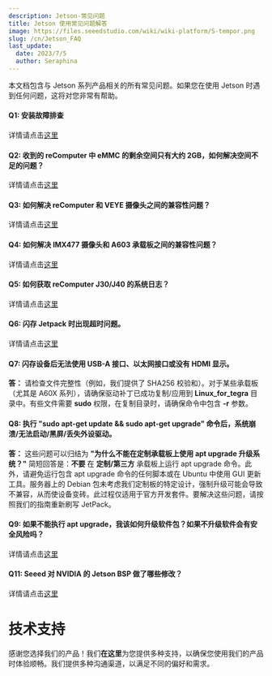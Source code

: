 ```yaml
---
description: Jetson-常见问题
title: Jetson 使用常见问题解答
image: https://files.seeedstudio.com/wiki/wiki-platform/S-tempor.png
slug: /cn/Jetson_FAQ
last_update:
  date: 2023/7/5
  author: Seraphina
---
```


本文档包含与 Jetson 系列产品相关的所有常见问题。如果您在使用 Jetson 时遇到任何问题，这将对您非常有帮助。

#### Q1: 安装故障排查

详情请点击[这里](/cn/Troubleshooting_Installation)

#### Q2: 收到的 reComputer 中 eMMC 的剩余空间只有大约 2GB，如何解决空间不足的问题？

详情请点击[这里](/cn/solution_of_insufficient_space)

#### Q3: 如何解决 reComputer 和 VEYE 摄像头之间的兼容性问题？

详情请点击[这里](/cn/Solution_for_the_Compatibility_Issue_between_reComputer_and_VEYE_Camera)

#### Q4: 如何解决 IMX477 摄像头和 A603 承载板之间的兼容性问题？

详情请点击[这里](/cn/Use_IMX477_Camera_with_A603_Jetson_Carrier_Board)

#### Q5: 如何获取 reComputer J30/J40 的系统日志？

详情请点击[这里](/cn/get_the_system_log_of_recomputer_j30_and_j40)

#### Q6: 闪存 Jetpack 时出现超时问题。

详情请点击[这里](/cn/usb_timeout_during_flash)

#### Q7: 闪存设备后无法使用 USB-A 接口、以太网接口或没有 HDMI 显示。
**答：** 请检查文件完整性（例如，我们提供了 SHA256 校验和）。对于某些承载板（尤其是 A60X 系列），请确保驱动补丁已成功复制/应用到 **Linux_for_tegra** 目录中。有些文件需要 **sudo** 权限，在复制目录时，请确保命令中包含 **-r** 参数。

#### Q8: 执行 "sudo apt-get update && sudo apt-get upgrade" 命令后，系统崩溃/无法启动/黑屏/丢失外设驱动。
**答：** 这些问题可以归结为 **"为什么不能在定制承载板上使用 apt upgrade 升级系统？"** 简短回答是：**不要** 在 **定制/第三方** 承载板上运行 apt upgrade 命令。此外，请避免运行包含 apt upgrade 命令的任何脚本或在 Ubuntu 中使用 GUI 更新工具。服务器上的 Debian 包未考虑我们定制板的特定设计，强制升级可能会导致不兼容，从而使设备变砖。此过程仅适用于官方开发套件。要解决这些问题，请按照我们的指南重新刷写 JetPack。

#### Q9: 如果不能执行 apt upgrade，我该如何升级软件包？如果不升级软件会有安全风险吗？

详情请点击[这里](/cn/upgrade_software_packages_for_jetson)

<!-- #### Q10: 如何使用 OTA（空中下载）方法升级 Jetson 设备的系统版本。 -->

<!-- 详情请点击[这里](/cn/updating_jetpack_with_ota) -->

#### Q11: Seeed 对 NVIDIA 的 Jetson BSP 做了哪些修改？

详情请点击[这里](/cn/differences_of_l4t_between_seeed_and_nvidia)


# 技术支持

感谢您选择我们的产品！我们**在这里**为您提供多种支持，以确保您使用我们的产品时体验顺畅。我们提供多种沟通渠道，以满足不同的偏好和需求。

<div class="button_tech_support_container">
<a href="https://forum.seeedstudio.com/" class="button_forum"></a>
<a href="https://www.seeedstudio.com/contacts" class="button_email"></a>
</div>

<div class="button_tech_support_container">
<a href="https://discord.gg/eWkprNDMU7" class="button_discord"></a>
<a href="https://github.com/Seeed-Studio/wiki-documents/discussions/69" class="button_discussion"></a>
</div>